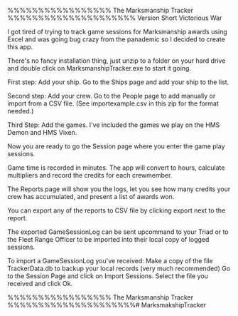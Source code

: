 %%%%%%%%%%%%%%%%%  The Marksmanship Tracker %%%%%%%%%%%%%%%%%%%%%
Version Short Victorious War

I got tired of trying to track game sessions for Marksmanship awards using Excel and was going bug crazy from the panademic so I decided to create this app.

There's no fancy installation thing, just unzip to a folder on your hard drive and double click on MarksmanshipTracker.exe to start it going.

First step: Add your ship. Go to the Ships page and add your ship to the list.

Second step:  Add your crew. Go to the People page to add manually or import from a CSV file. (See importexample.csv in this zip for the format needed.)

Third Step: Add the games. I've included the games we play on the HMS Demon and HMS Vixen.

Now you are ready to go the Session page where you enter the game play sessions.

Game time is recorded in minutes. The app will convert to hours, calculate multipliers and record the credits for each crewmember.

The Reports page will show you the logs, let you see how many credits your crew has accumulated, and present a list of awards won.

You can export any of the reports to CSV file by clicking export next to the report.

The exported GameSessionLog can be sent upcommand to your Triad or to the Fleet Range Officer to be imported into their local copy of logged sessions.

To import a GameSessionLog you've received:
 Make a copy of the file TrackerData.db to backup your local records  (very much recommended)
 Go to the Session Page and click on Import Sessions. Select the file you received and click Ok.

%%%%%%%%%%%%%%%%%  The Marksmanship Tracker %%%%%%%%%%%%%%%%%%%%%# MarksmakshipTracker

